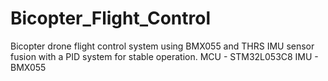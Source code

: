 # Bicopter_Flight_Control
Bicopter drone flight control system using BMX055 and THRS IMU sensor fusion with a PID system for stable operation. 
MCU - STM32L053C8 
IMU - BMX055
